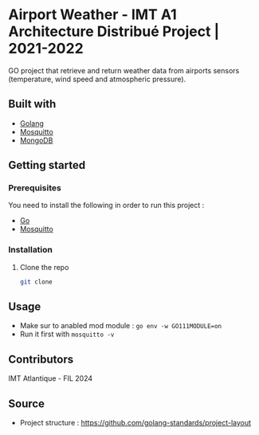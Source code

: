 # Airport Weather - IMT A1 Architecture Distribué Project | 2021-2022

GO project that retrieve and return weather data from airports sensors (temperature, wind speed and atmospheric pressure).

## Built with

- [Golang](https://go.dev/)
- [Mosquitto](https://mosquitto.org/)
- [MongoDB](https://www.mongodb.com/)

## Getting started

### Prerequisites

You need to install the following in order to run this project :

- [Go](https://go.dev/dl/)
- [Mosquitto](https://mosquitto.org/download/)

### Installation

1. Clone the repo
   ```sh
   git clone
   ```

## Usage

- Make sur to anabled mod module : `go env -w GO111MODULE=on`
- Run it first with `mosquitto -v`

## Contributors

IMT Atlantique - FIL 2024

## Source

- Project structure : https://github.com/golang-standards/project-layout
